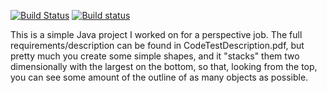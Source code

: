 [![Build Status](https://travis-ci.org/addugger/ShapeStacker.svg?branch=master)](https://travis-ci.org/addugger/ShapeStacker)
[![Build status](https://ci.appveyor.com/api/projects/status/v1qjt03kmuupmsvq?svg=true)](https://ci.appveyor.com/project/addugger/shapestacker)

This is a simple Java project I worked on for a perspective job.  The full
requirements/description can be found in CodeTestDescription.pdf, but pretty
much you create some simple shapes, and it "stacks" them two dimensionally
with the largest on the bottom, so that, looking from the top, you can
see some amount of the outline of as many objects as possible.

